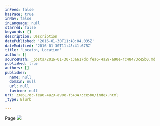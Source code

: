 ```yaml
---
inFeed: false
hasPage: true
inNav: false
inLanguage: null
starred: false
keywords: []
description: Description
datePublished: '2016-01-30T11:48:04.035Z'
dateModified: '2016-01-30T11:47:41.675Z'
title: 'Locaton, Location'
author: []
sourcePath: _posts/2016-01-30-33a617dc-fea6-4a29-a90e-fc48473ce5b0.md
published: true
authors: []
publisher:
  name: null
  domain: null
  url: null
  favicon: null
url: 33a617dc-fea6-4a29-a90e-fc48473ce5b0/index.html
_type: Blurb

---
```

Page
![](https://the-grid-user-content.s3-us-west-2.amazonaws.com/925cf604-af28-4e2f-b7bc-0c24293c7b2e.jpg)